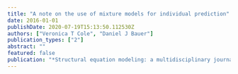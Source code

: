 ```yaml
---
title: "A note on the use of mixture models for individual prediction"
date: 2016-01-01
publishDate: 2020-07-19T15:13:50.112530Z
authors: ["Veronica T Cole", "Daniel J Bauer"]
publication_types: ["2"]
abstract: ""
featured: false
publication: "*Structural equation modeling: a multidisciplinary journal*"
---
```


